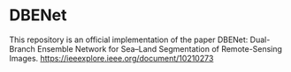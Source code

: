 # DBENet
This repository is an official implementation of the paper DBENet: Dual-Branch Ensemble Network for
Sea–Land Segmentation of Remote-Sensing Images.
https://ieeexplore.ieee.org/document/10210273
